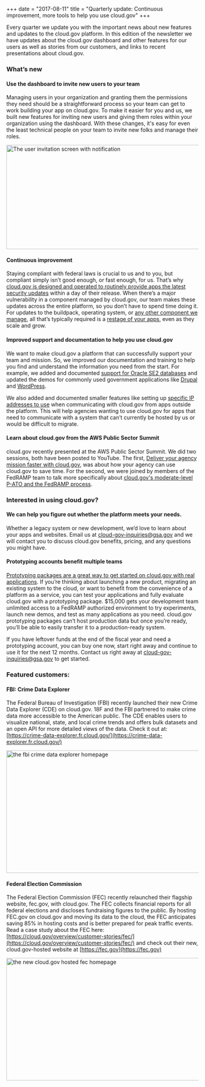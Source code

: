 +++
date = "2017-08-11"
title = "Quarterly update: Continuous improvement, more tools to help you use cloud.gov"
+++

Every quarter we update you with the important news about new features and updates to the cloud.gov platform. In this edition of the newsletter we have updates about the cloud.gov dashboard and other features for our users as well as stories from our customers, and links to recent presentations about cloud.gov.

### What’s new

#### Use the dashboard to invite new users to your team

Managing users in your organization and granting them the permissions they need should be a straightforward process so your team can get to work building your app on cloud.gov. To make it easier for you and us, we built new features for inviting new users and giving them roles within your organization using the dashboard. With these changes, it's easy for even the least technical people on your team to invite new folks and manage their roles.

<img src="/img/invite-users.png" alt="The user invitation screen with notification" width="624" height="272" />

#### Continuous improvement

Staying compliant with federal laws is crucial to us and to you, but compliant simply isn’t good enough, or fast enough, for us. That’s why [cloud.gov is designed and operated to routinely provide apps the latest security updates](https://cloud.gov/overview/overview/cloudgov-benefits/) within a day of their release. When there’s a major vulnerability in a component managed by cloud.gov, our team makes these updates across the entire platform, so you don’t have to spend time doing it. For updates to the buildpack, operating system, or [any other component we manage](https://cloud.gov/overview/technology/responsibilities/), all that’s typically required is a [restage of your apps](https://cloud.gov/docs/apps/app-maintenance/#restaging-your-app), even as they scale and grow.

#### Improved support and documentation to help you use cloud.gov

We want to make cloud.gov a platform that can successfully support your team and mission. So, we improved our documentation and training to help you find and understand the information you need from the start. For example, we added and documented [support for Oracle SE2 databases](https://cloud.gov/docs/services/relational-database/) and updated the demos for commonly used government applications like [Drupal](https://github.com/18F/cf-ex-drupal) and [WordPress](https://github.com/18f/cf-ex-wordpress).

We also added and documented smaller features like setting up [specific IP addresses to use](https://cloud.gov/docs/apps/static-egress/) when communicating with cloud.gov from apps outside the platform. This will help agencies wanting to use cloud.gov for apps that need to communicate with a system that can’t currently be hosted by us or would be difficult to migrate.

#### Learn about cloud.gov from the AWS Public Sector Summit

cloud.gov recently presented at the AWS Public Sector Summit. We did two sessions, both have been posted to YouTube. The first, [Deliver your agency mission faster with cloud.gov](https://www.youtube.com/watch?v=NGmDhWEfMuo&list=PLhr1KZpdzukePsKIUofhgp50b63-5yr1V&index=78), was about how your agency can use cloud.gov to save time. For the second, we were joined by members of the FedRAMP team to talk more specifically about [cloud.gov's moderate-level P-ATO and the FedRAMP process](https://www.youtube.com/watch?v=iXqbIxtiwQY&index=87&list=PLhr1KZpdzukePsKIUofhgp50b63-5yr1V).

### Interested in using cloud.gov?

#### We can help you figure out whether the platform meets your needs.

Whether a legacy system or new development, we’d love to learn about your apps and websites. Email us at [cloud-gov-inquiries@gsa.gov](mailto:cloud-gov-inquiries@gsa.gov) and we will contact you to discuss cloud.gov benefits, pricing, and any questions you might have.

#### Prototyping accounts benefit multiple teams

[Prototyping packages are a great way to get started on cloud.gov with real applications](https://cloud.gov/overview/pricing/prototyping/). If you’re thinking about launching a new product, migrating an existing system to the cloud, or want to benefit from the convenience of a platform as a service, you can test your applications and fully evaluate cloud.gov with a prototyping package. $15,000 gets your development team unlimited access to a FedRAMP authorized environment to try experiments, launch new demos, and test as many applications as you need. cloud.gov prototyping packages can’t host production data but once you’re ready, you’ll be able to easily transfer it to a production-ready system.

If you have leftover funds at the end of the fiscal year and need a prototyping account, you can buy one now, start right away and continue to use it for the next 12 months. Contact us right away at [cloud-gov-inquiries@gsa.gov](mailto:cloud-gov-inquiries@gsa.gov) to get started.

### Featured customers:

#### FBI: Crime Data Explorer

The Federal Bureau of Investigation (FBI) recently launched their new Crime Data Explorer (CDE) on cloud.gov. 18F and the FBI partnered to make crime data more accessible to the American public. The CDE enables users to visualize national, state, and local crime trends and offers bulk datasets and an open API for more detailed views of the data. Check it out at: [https://crime-data-explorer.fr.cloud.gov/](https://crime-data-explorer.fr.cloud.gov/)

<img src="/img/fbi-crime-data.png" alt="the fbi crime data explorer homepage" width="624" height="320" />

#### Federal Election Commission

The Federal Election Commission (FEC) recently relaunched their flagship website, fec.gov, with cloud.gov. The FEC collects financial reports for all federal elections and discloses fundraising figures to the public. By hosting FEC.gov on cloud.gov and moving its data to the cloud, the FEC anticipates saving 85% in hosting costs and is better prepared for peak traffic events. Read a case study about the FEC here: [https://cloud.gov/overview/customer-stories/fec/](https://cloud.gov/overview/customer-stories/fec/) and check out their new, cloud.gov-hosted website at [https://fec.gov](https://fec.gov)

<img src="/img/fec-screen.png" alt="the new cloud.gov hosted fec homepage" width="624" height="320" />

